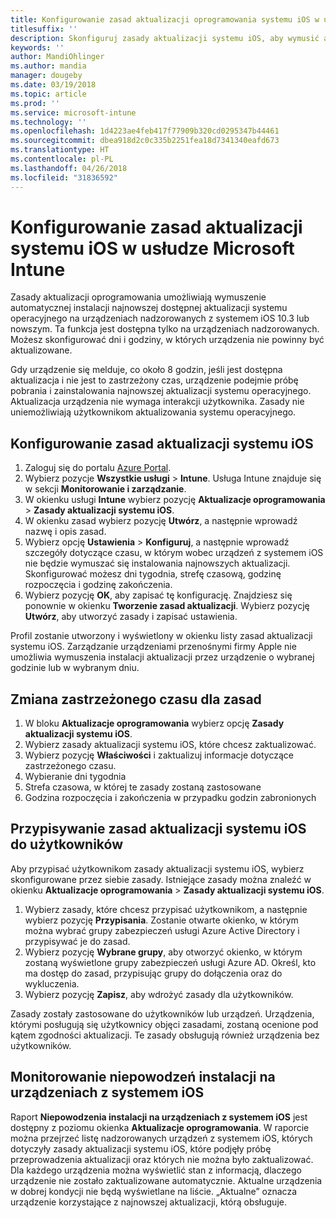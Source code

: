 ```yaml
---
title: Konfigurowanie zasad aktualizacji oprogramowania systemu iOS w usłudze Microsoft Intune
titlesuffix: ''
description: Skonfiguruj zasady aktualizacji systemu iOS, aby wymusić automatyczna instalację najnowszej dostępnej aktualizacji oprogramowania na urządzeniach nadzorowanych z systemem iOS.
keywords: ''
author: MandiOhlinger
ms.author: mandia
manager: dougeby
ms.date: 03/19/2018
ms.topic: article
ms.prod: ''
ms.service: microsoft-intune
ms.technology: ''
ms.openlocfilehash: 1d4223ae4feb417f77909b320cd0295347b44461
ms.sourcegitcommit: dbea918d2c0c335b2251fea18d7341340eafd673
ms.translationtype: HT
ms.contentlocale: pl-PL
ms.lasthandoff: 04/26/2018
ms.locfileid: "31836592"
---
```

# <a name="configure-ios-update-policies-in-microsoft-intune"></a>Konfigurowanie zasad aktualizacji systemu iOS w usłudze Microsoft Intune

Zasady aktualizacji oprogramowania umożliwiają wymuszenie automatycznej instalacji najnowszej dostępnej aktualizacji systemu operacyjnego na urządzeniach nadzorowanych z systemem iOS 10.3 lub nowszym. Ta funkcja jest dostępna tylko na urządzeniach nadzorowanych. Możesz skonfigurować dni i godziny, w których urządzenia nie powinny być aktualizowane. 

Gdy urządzenie się melduje, co około 8 godzin, jeśli jest dostępna aktualizacja i nie jest to zastrzeżony czas, urządzenie podejmie próbę pobrania i zainstalowania najnowszej aktualizacji systemu operacyjnego. Aktualizacja urządzenia nie wymaga interakcji użytkownika. Zasady nie uniemożliwiają użytkownikom aktualizowania systemu operacyjnego.

## <a name="configure-the-ios-update-policy"></a>Konfigurowanie zasad aktualizacji systemu iOS
1. Zaloguj się do portalu [Azure Portal](https://portal.azure.com).
2. Wybierz pozycje **Wszystkie usługi** > **Intune**. Usługa Intune znajduje się w sekcji **Monitorowanie i zarządzanie**.
3. W okienku usługi **Intune** wybierz pozycję **Aktualizacje oprogramowania** > **Zasady aktualizacji systemu iOS**.
4. W okienku zasad wybierz pozycję **Utwórz**, a następnie wprowadź nazwę i opis zasad.
5. Wybierz opcję **Ustawienia** > **Konfiguruj**, a następnie wprowadź szczegóły dotyczące czasu, w którym wobec urządzeń z systemem iOS nie będzie wymuszać się instalowania najnowszych aktualizacji. Skonfigurować możesz dni tygodnia, strefę czasową, godzinę rozpoczęcia i godzinę zakończenia.
6. Wybierz pozycję **OK**, aby zapisać tę konfigurację. Znajdziesz się ponownie w okienku **Tworzenie zasad aktualizacji**. Wybierz pozycję **Utwórz**, aby utworzyć zasady i zapisać ustawienia.

Profil zostanie utworzony i wyświetlony w okienku listy zasad aktualizacji systemu iOS. Zarządzanie urządzeniami przenośnymi firmy Apple nie umożliwia wymuszenia instalacji aktualizacji przez urządzenie o wybranej godzinie lub w wybranym dniu. 

## <a name="change-the-restricted-times-for-the-policy"></a>Zmiana zastrzeżonego czasu dla zasad

1.  W bloku **Aktualizacje oprogramowania** wybierz opcję **Zasady aktualizacji systemu iOS**.
2.  Wybierz zasady aktualizacji systemu iOS, które chcesz zaktualizować.
3.  Wybierz pozycję **Właściwości** i zaktualizuj informacje dotyczące zastrzeżonego czasu.
4.  Wybieranie dni tygodnia
5.  Strefa czasowa, w której te zasady zostaną zastosowane
6.  Godzina rozpoczęcia i zakończenia w przypadku godzin zabronionych

## <a name="assign-an-ios-update-policy-to-users"></a>Przypisywanie zasad aktualizacji systemu iOS do użytkowników

Aby przypisać użytkownikom zasady aktualizacji systemu iOS, wybierz skonfigurowane przez siebie zasady. Istniejące zasady można znaleźć w okienku **Aktualizacje oprogramowania** > **Zasady aktualizacji systemu iOS**.

1. Wybierz zasady, które chcesz przypisać użytkownikom, a następnie wybierz pozycję **Przypisania**. Zostanie otwarte okienko, w którym można wybrać grupy zabezpieczeń usługi Azure Active Directory i przypisywać je do zasad.
2. Wybierz pozycję **Wybrane grupy**, aby otworzyć okienko, w którym zostaną wyświetlone grupy zabezpieczeń usługi Azure AD. Określ, kto ma dostęp do zasad, przypisując grupy do dołączenia oraz do wykluczenia.
3. Wybierz pozycję **Zapisz**, aby wdrożyć zasady dla użytkowników.

Zasady zostały zastosowane do użytkowników lub urządzeń. Urządzenia, którymi posługują się użytkownicy objęci zasadami, zostaną ocenione pod kątem zgodności aktualizacji. Te zasady obsługują również urządzenia bez użytkowników.

## <a name="monitor-ios-device-installation-failures"></a>Monitorowanie niepowodzeń instalacji na urządzeniach z systemem iOS
<!-- 1352223 -->
Raport **Niepowodzenia instalacji na urządzeniach z systemem iOS** jest dostępny z poziomu okienka **Aktualizacje oprogramowania**. W raporcie można przejrzeć listę nadzorowanych urządzeń z systemem iOS, których dotyczyły zasady aktualizacji systemu iOS, które podjęły próbę przeprowadzenia aktualizacji oraz których nie można było zaktualizować. Dla każdego urządzenia można wyświetlić stan z informacją, dlaczego urządzenie nie zostało zaktualizowane automatycznie. Aktualne urządzenia w dobrej kondycji nie będą wyświetlane na liście. „Aktualne” oznacza urządzenie korzystające z najnowszej aktualizacji, którą obsługuje.

